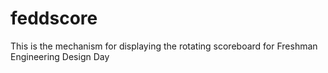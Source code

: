 feddscore
=========

This is the mechanism for displaying the rotating scoreboard for Freshman Engineering Design Day
